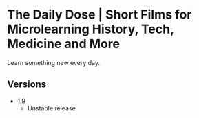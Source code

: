 # The Daily Dose | Short Films for Microlearning History, Tech, Medicine and More
 
Learn something new every day.

## Versions
* 1.9
  * Unstable release